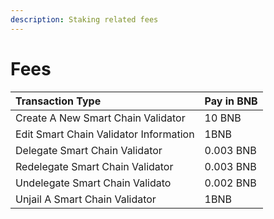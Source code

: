```yaml
---
description: Staking related fees
---
```


# Fees

| Transaction Type | Pay in BNB |
| :--- | :--- |
| Create A New Smart Chain Validator | 10 BNB |
| Edit Smart Chain Validator Information | 1BNB |
| Delegate Smart Chain Validator | 0.003 BNB |
| Redelegate Smart Chain Validator  | 0.003 BNB |
| Undelegate Smart Chain Validato | 0.002 BNB |
| Unjail A Smart Chain Validator  | 1BNB |



|  |
| :--- |




